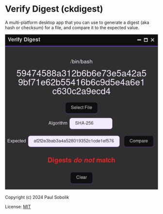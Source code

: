 # Verify Digest (ckdigest)

A multi-platform desktop app that you can use to generate a digest (aka hash or checksum) for a file, and compare it to the expected value.

<img src="./src-image/screenshot.png" alt="screenshot">


Copyright (c) 2024 Paul Sobolik

License: [MIT](./LICENSE)